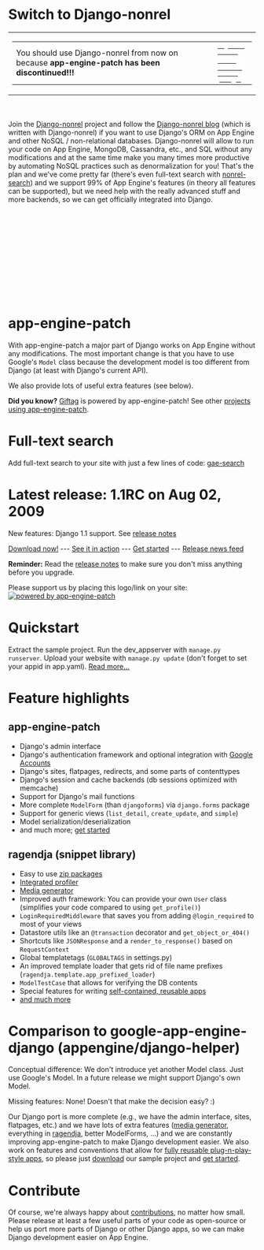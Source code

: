 <br /><br />
# Switch to Django-nonrel #
<table width='2300' border='0'>
<blockquote><tr>
<blockquote><td></blockquote></blockquote>

<table width='2300' border='0'><tr>
<td width='1920'>You should use Django-nonrel from now on because <b>app-engine-patch has been discontinued!!!</b></td>
<blockquote><td><a href='http://www.floqus.com'><font color='white' size='1'>diagramming software ideation</font></a> <font color='white' size='1'>and</font> <a href='http://www.pentotype.com'><font color='white' size='1'>wireframing software prototyping</font></a></td></tr>
</blockquote><blockquote></table>
</td>
</tr>
</table></blockquote>

<br /><br />
Join the [Django-nonrel](http://www.allbuttonspressed.com/projects/django-nonrel) project and follow the [Django-nonrel blog](http://www.allbuttonspressed.com/blog/django) (which is written with Django-nonrel) if you want to use Django's ORM on App Engine and other NoSQL / non-relational databases. Django-nonrel will allow to run your code on App Engine, MongoDB, Cassandra, etc., and SQL without any modifications and at the same time make you many times more productive by automating NoSQL practices such as denormalization for you! That's the plan and we've come pretty far (there's even full-text search with [nonrel-search](http://www.allbuttonspressed.com/projects/nonrel-search)) and we support 99% of App Engine's features (in theory all features can be supported), but we need help with the really advanced stuff and more backends, so we can get officially integrated into Django.
<br /><br />
<br /><br />
<br /><br />
<br /><br />
<br /><br />
<br /><br />
# app-engine-patch #
With app-engine-patch a major part of Django works on App Engine without any modifications. The most important change is that you have to use Google's `Model` class because the development model is too different from Django (at least with Django's current API).

We also provide lots of useful extra features (see below).

**Did you know?** [Giftag](http://www.giftag.com/) is powered by app-engine-patch! See other [projects using app-engine-patch](ProjectsUsingAppEnginePatch.md).

# Full-text search #

Add full-text search to your site with just a few lines of code: [gae-search](http://gae-full-text-search.appspot.com/)

# Latest release: 1.1RC on Aug 02, 2009 #

New features: Django 1.1 support. See [release notes](ReleaseNotes.md)

[Download now!](http://app-engine-patch.googlecode.com/files/app-engine-patch-1.1RC.zip) --- [See it in action](http://aep-sample.appspot.com/) --- [Get started](GettingStarted.md) --- [Release news feed](http://code.google.com/feeds/p/app-engine-patch/downloads/basic)

**Reminder:** Read the [release notes](ReleaseNotes.md) to make sure you don't miss anything before you upgrade.

Please support us by placing this logo/link on your site:
<a href='http://code.google.com/p/app-engine-patch/'><img src='http://app-engine-patch.googlecode.com/files/powered-by-app-engine-patch.png' alt='powered by app-engine-patch' /></a>

# Quickstart #

Extract the sample project. Run the dev\_appserver with `manage.py runserver`. Upload your website with `manage.py update` (don't forget to set your appid in app.yaml). [Read more...](GettingStarted.md)

# Feature highlights #
## app-engine-patch ##

  * Django's admin interface
  * Django's authentication framework and optional integration with [Google Accounts](GoogleAccounts.md)
  * Django's sites, flatpages, redirects, and some parts of contenttypes
  * Django's session and cache backends (db sessions optimized with memcache)
  * Support for Django's mail functions
  * More complete `ModelForm` (than `djangoforms`) via `django.forms` package
  * Support for generic views (`list_detail`, `create_update`, and `simple`)
  * Model serialization/deserialization
  * and much more; [get started](GettingStarted.md)

## ragendja (snippet library) ##

  * Easy to use [zip packages](ZipPackages.md)
  * [Integrated profiler](Profiling.md)
  * [Media generator](MediaGenerator.md)
  * Improved auth framework: You can provide your own `User` class (simplifies your code compared to using `get_profile()`)
  * `LoginRequiredMiddleware` that saves you from adding `@login_required` to most of your views
  * Datastore utils like an `@transaction` decorator and `get_object_or_404()`
  * Shortcuts like `JSONResponse` and a `render_to_response()` based on `RequestContext`
  * Global templatetags (`GLOBALTAGS` in settings.py)
  * An improved template loader that gets rid of file name prefixes (`ragendja.template.app_prefixed_loader`)
  * `ModelTestCase` that allows for verifying the DB contents
  * Special features for writing [self-contained, reusable apps](SelfContainedApps.md)
  * [and much more](http://code.google.com/p/app-engine-patch/wiki/Documentation)

# Comparison to google-app-engine-django (appengine/django-helper) #

Conceptual difference: We don't introduce yet another Model class. Just use Google's Model. In a future release we might support Django's own Model.

Missing features: None! Doesn't that make the decision easy? :)

Our Django port is more complete (e.g., we have the admin interface, sites, flatpages, etc.) and we have lots of extra features ([media generator](MediaGenerator.md), everything in [ragendja](Documentation.md), better ModelForms, ...) and we are constantly improving app-engine-patch to make Django development easier. We also work on features and conventions that allow for [fully reusable plug-n-play-style apps](SelfContainedApps.md), so please just [download](http://code.google.com/p/app-engine-patch/downloads/list) our sample project and [get started](GettingStarted.md).

# Contribute #

Of course, we're always happy about [contributions](Contributing.md), no matter how small. Please release at least a few useful parts of your code as open-source or help us port more parts of Django or other Django apps, so we can make Django development easier on App Engine.